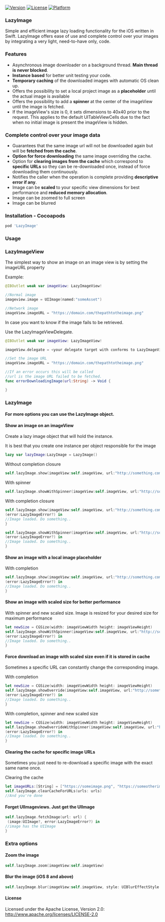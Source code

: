 [![Version](https://img.shields.io/cocoapods/v/LazyImage.svg?style=flat&logo=Swift)](https://cocoapods.org/pods/LazyImage)
[![License](https://img.shields.io/cocoapods/l/LazyImage.svg?style=flat&logo=Swift)](https://cocoapods.org/pods/LazyImage)
[![Platform](https://img.shields.io/cocoapods/p/LazyImage.svg?style=flat&logo=Swift)](https://cocoapods.org/pods/LazyImage)


### LazyImage
Simple and efficient image lazy loading functionality for the iOS written in Swift.
LazyImage offers ease of use and complete control over your images by integrating a very light, need-to-have only, code.


### Features
* Asynchronous image downloader on a background thread. **Main thread is never blocked**.
* **Instance based** for better unit testing your code.
* **Temporary caching** of the downloaded images with automatic OS clean up.
* Offers the possibility to set a local project image as a **placeholder** until the actual image is available
* Offers the possibility to add a **spinner** at the center of the imageView until the image is fetched.
* If the imageView's size is 0, it sets dimensions to 40x40 prior to the request. This applies to the default UITableViewCells due to the fact when no initial image is present the imageView is hidden.

### Complete control over your image data
* Guarantees that the same image url will not be downloaded again but will be **fetched from the cache**.
* **Option for force downloading** the same image overriding the cache.
* Option for **clearing images from the cache** which correspond to **specific URLs** so they can be re-downloaded once,
instead of force downloading them continuously.
* Notifies the caller when the operation is complete providing **descriptive error if any**.
* Image can be **scaled** to your specific view dimensions for best performance and **reduced memory allocation**.
* Image can be zoomed to full screen
* Image can be blurred



### Installation - Cocoapods
```ruby
pod 'LazyImage'
```


### Usage

### LazyImageView

The simplest way to show an image on an image view is by setting the imageURL property

Example:
```swift
@IBOutlet weak var imageView: LazyImageView!

//Normal image
imageview.image = UIImage(named:"someAsset")

//Network image
imageView.imageURL = "https://domain.com/thepathtotheimage.png"
```

In case you want to know if the image fails to be retrieved.

Use the LazyImageViewDelegate.

```swift
@IBOutlet weak var imageView: LazyImageView!

imageView.delegate = <your delegate target with conforms to LazyImageViewDelegate>

//Set the image URL
imageView.imageURL = "https://domain.com/thepathtotheimage.png"

//If an error occurs this will be called
//url is the image URL failed to be fetched.
func errorDownloadingImage(url:String) -> Void {

}
```

### LazyImage

#### For more options you can use the LazyImage object.

#### Show an image on an imageView

Create a lazy image object that will hold the instance.

It is best that you create one instance per object responsible for the image
```swift
lazy var lazyImage:LazyImage = LazyImage()
```

Without completion closure
```swift
self.lazyImage.show(imageView:self.imageView, url:"http://something.com/someimage.png")
```

With spinner
```swift
self.lazyImage.showWithSpinner(imageView:self.imageView, url:"http://something.com/someimage.png")
```

With completion closure
```swift
self.lazyImage.show(imageView:self.imageView, url:"http://something.com/someimage.png") {
(error:LazyImageError?) in
//Image loaded. Do something..
}
```
```swift
self.lazyImage.showWithSpinner(imageView:self.imageView, url:"http://something.com/someimage.png") {
(error:LazyImageError?) in
//Image loaded. Do something..
}
```


#### Show an image with a local image placeholder

With completion
```swift
self.lazyImage.show(imageView:self.imageView, url:"http://something.com/someimage.png", defaultImage:"someLocalImageName") {
(error:LazyImageError?) in
//Image loaded. Do something..
}
```


#### Show an image with scaled size for better performance

With spinner and new scaled size. Image is resized for your desired size for maximum performance
```swift
let newSize = CGSize(width: imageViewWidth height: imageViewHeight)
self.lazyImage.showWithSpinner(imageView:self.imageView, url:"http://something.com/someimage.png", size:newSize) {
(error:LazyImageError?) in
//Image loaded. Do something..
}
```


#### Force download an image with scaled size even if it is stored in cache

Sometimes a specific URL can constantly change the corresponding image.

With completion
```swift
let newSize = CGSize(width: imageViewWidth height: imageViewHeight)
self.lazyImage.showOverride(imageView:self.imageView, url:"http://something.com/someimage.png", size:newSize) {
(error:LazyImageError?) in
//Image loaded. Do something..
}
```

With completion, spinner and new scaled size
```swift
let newSize = CGSize(width: imageViewWidth height: imageViewHeight)
self.lazyImage.showOverrideWithSpinner(imageView:self.imageView, url:"http://something.com/someimage.png", size:newSize) {
(error:LazyImageError?) in
//Image loaded. Do something..
}
```


#### Clearing the cache for specific image URLs

Sometimes you just need to re-download a specific image with the exact same name once.

Clearing the cache
```swift
let imageURLs:[String] = ["https://someimage.png", "https://someotherimage.png"]
self.lazyImage.clearCacheForURLs(urls: urls)
//And you're done
```

#### Forget UIImageviews. Just get the UIImage

```swift
self.lazyImage.fetchImage(url: url) {
 (image:UIImage?, error:LazyImageError?) in
//image has the UIImage
}
```

### Extra options

#### Zoom the image
```swift
self.lazyImage.zoom(imageView:self.imageView)
```

#### Blur the image (iOS 8 and above)
```swift
self.lazyImage.blur(imageView:self.imageView, style: UIBlurEffectStyle.Light)
```
#### License
Licensed under the Apache License, Version 2.0: http://www.apache.org/licenses/LICENSE-2.0
